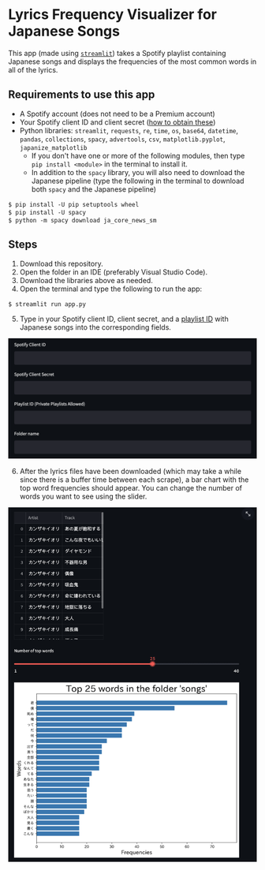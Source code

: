 # Lyrics Frequency Visualizer for Japanese Songs

This app (made using [`streamlit`](https://streamlit.io/)) takes a Spotify playlist containing Japanese songs and displays the frequencies of the most common words in all of the lyrics.

## Requirements to use this app
* A Spotify account (does not need to be a Premium account)
* Your Spotify client ID and client secret ([how to obtain these](https://developer.spotify.com/documentation/general/guides/authorization/app-settings/))
* Python libraries: `streamlit`, `requests`, `re`, `time`, `os`, `base64`, `datetime`, `pandas`, `collections`, `spacy`, `advertools`, `csv`, `matplotlib.pyplot`, `japanize_matplotlib`
    * If you don't have one or more of the following modules, then type `pip install <module>` in the terminal to install it.
    * In addition to the `spacy` library, you will also need to download the Japanese pipeline (type the following in the terminal to download both `spacy` and the Japanese pipeline)

```
$ pip install -U pip setuptools wheel
$ pip install -U spacy
$ python -m spacy download ja_core_news_sm
```

## Steps

1. Download this repository.
2. Open the folder in an IDE (preferably Visual Studio Code).
3. Download the libraries above as needed.
4. Open the terminal and type the following to run the app:

```
$ streamlit run app.py
```

5. Type in your Spotify client ID, client secret, and a [playlist ID](https://clients.caster.fm/knowledgebase/110/How-to-find-Spotify-playlist-ID.html) with Japanese songs into the corresponding fields.

![fields](images/fields.png)

6. After the lyrics files have been downloaded (which may take a while since there is a buffer time between each scrape), a bar chart with the top word frequencies should appear. You can change the number of words you want to see using the slider.

![chart](images/chart.png)